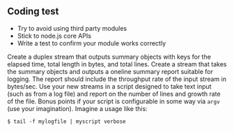 ## Coding test
- Try to avoid using third party modules
- Stick to node.js core APIs
- Write a test to confirm your module works correctly

Create a duplex stream that outputs summary objects with keys for the
elapsed time, total length in bytes, and total lines.
Create a stream that takes the summary objects and outputs
a oneline summary report suitable for logging. 
The report should include the throughput rate of the input stream in bytes/sec.
Use your new streams in a script designed to take text input (such as
from a log file) and report on the number of lines and growth rate of
the file. 
Bonus points if your script is configurable in some way via `argv` (use your imagination).
Imagine a usage like this:
```
$ tail -f mylogfile | myscript verbose
```